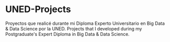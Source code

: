 # UNED-Projects
Proyectos que realicé durante mi Diploma Experto Universitario en Big Data &amp; Data Science por la UNED. Projects that I developed during my Postgraduate's Expert Diploma in Big Data &amp; Data Science.
